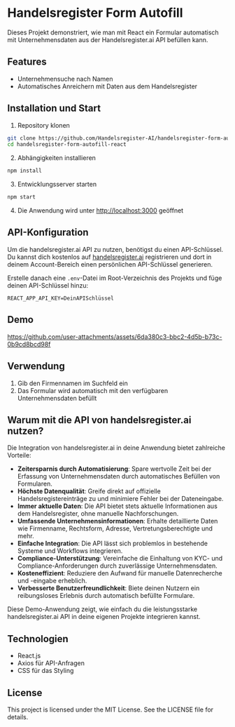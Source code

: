 # Handelsregister Form Autofill

Dieses Projekt demonstriert, wie man mit React ein Formular automatisch mit Unternehmensdaten aus der Handelsregister.ai API befüllen kann.

## Features

- Unternehmensuche nach Namen
- Automatisches Anreichern mit Daten aus dem Handelsregister 


## Installation und Start

1. Repository klonen
```bash
git clone https://github.com/Handelsregister-AI/handelsregister-form-autofill-react.git
cd handelsregister-form-autofill-react
```

2. Abhängigkeiten installieren
```bash
npm install
```

3. Entwicklungsserver starten
```bash
npm start
```

4. Die Anwendung wird unter [http://localhost:3000](http://localhost:3000) geöffnet

## API-Konfiguration

Um die handelsregister.ai API zu nutzen, benötigst du einen API-Schlüssel. Du kannst dich kostenlos auf [handelsregister.ai](https://handelsregister.ai) registrieren und dort in deinem Account-Bereich einen persönlichen API-Schlüssel generieren.

Erstelle danach eine `.env`-Datei im Root-Verzeichnis des Projekts und füge deinen API-Schlüssel hinzu:

```
REACT_APP_API_KEY=DeinAPISchlüssel
```

## Demo

https://github.com/user-attachments/assets/6da380c3-bbc2-4d5b-b73c-0b9cd8bcd98f



## Verwendung

1. Gib den Firmennamen im Suchfeld ein
2. Das Formular wird automatisch mit den verfügbaren Unternehmensdaten befüllt

## Warum mit die API von handelsregister.ai nutzen?

Die Integration von handelsregister.ai in deine Anwendung bietet zahlreiche Vorteile:

- **Zeitersparnis durch Automatisierung**: Spare wertvolle Zeit bei der Erfassung von Unternehmensdaten durch automatisches Befüllen von Formularen.
- **Höchste Datenqualität**: Greife direkt auf offizielle Handelsregistereinträge zu und minimiere Fehler bei der Dateneingabe.
- **Immer aktuelle Daten**: Die API bietet stets aktuelle Informationen aus dem Handelsregister, ohne manuelle Nachforschungen.
- **Umfassende Unternehmensinformationen**: Erhalte detaillierte Daten wie Firmenname, Rechtsform, Adresse, Vertretungsberechtigte und mehr.
- **Einfache Integration**: Die API lässt sich problemlos in bestehende Systeme und Workflows integrieren.
- **Compliance-Unterstützung**: Vereinfache die Einhaltung von KYC- und Compliance-Anforderungen durch zuverlässige Unternehmensdaten.
- **Kosteneffizient**: Reduziere den Aufwand für manuelle Datenrecherche und -eingabe erheblich.
- **Verbesserte Benutzerfreundlichkeit**: Biete deinen Nutzern ein reibungsloses Erlebnis durch automatisch befüllte Formulare.

Diese Demo-Anwendung zeigt, wie einfach du die leistungsstarke handelsregister.ai API in deine eigenen Projekte integrieren kannst.

## Technologien

- React.js
- Axios für API-Anfragen
- CSS für das Styling

## License

This project is licensed under the MIT License. See the LICENSE file for details.
